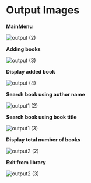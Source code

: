 # **Output Images**


**MainMenu** 

![output (2)](https://user-images.githubusercontent.com/98846705/156631654-18fccd8b-35c3-48c3-8464-5e031ed59b5f.png)

**Adding books**

![output (3)](https://user-images.githubusercontent.com/98846705/156631870-13173dc7-d28e-4c87-af4d-8318246215cb.png)

**Display added book**

![output (4)](https://user-images.githubusercontent.com/98846705/156631987-94e94e33-c715-4e49-8b7d-6f4e35d8170d.png)

**Search book using author name**

![output1 (2)](https://user-images.githubusercontent.com/98846705/156632107-1cc58421-82cd-4ec0-b94d-4c27bfbfb51f.png)

**Search book using book title**

![output1 (3)](https://user-images.githubusercontent.com/98846705/156632184-402b7b9f-a13c-41c2-b921-f754fe312930.png)

**Display total number of books**

![output2 (2)](https://user-images.githubusercontent.com/98846705/156632322-16ab0ccc-30f3-4938-be93-2278d07259c3.png)

**Exit from library**

![output2 (3)](https://user-images.githubusercontent.com/98846705/156632406-50e473cf-e278-4bbc-b708-13eba26a7ade.png)

